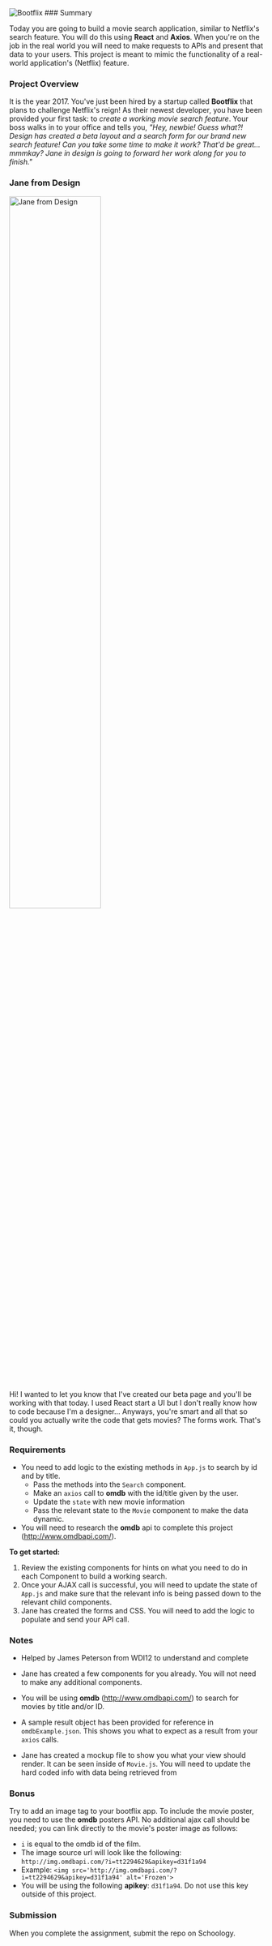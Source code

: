 <img src="bootflix-logo.png" alt="Bootflix">
### Summary

Today you are going to build a movie search application, similar to Netflix's search feature. You will do this using **React** and **Axios**. When you're on the job in the real world you will need to make requests to APIs and present that data to your users. This project is meant to mimic the functionality of a real-world application's (Netflix) feature.

### Project Overview
It is the year 2017. You've just been hired by a startup called **Bootflix** that plans to challenge Netflix's reign! As their newest developer, you have been provided your first task: to *create a working movie search feature*. Your boss walks in to your office and tells you, *"Hey, newbie! Guess what?! Design has created a beta layout and a search form for our brand new search feature! Can you take some time to make it work? That'd be great... mmmkay? Jane in design is going to forward her work along for you to finish."*

### Jane from Design

<img src="img.jpeg" alt="Jane from Design" height="60%" width="60%">

Hi! I wanted to let you know that I've created our beta page and you'll be working with that today. I used React start a UI but I don't really know how to code because I'm a designer... Anyways, you're smart and all that so could you actually write the code that gets movies? The forms work. That's it, though.

### Requirements
- You need to add logic to the existing methods in `App.js` to search by id and by title.
  - Pass the methods into the `Search` component.
  - Make an `axios` call to **omdb** with the id/title given by the user.
  - Update the `state` with new movie information
  - Pass the relevant state to the `Movie` component to make the data dynamic.
- You will need to research the **omdb** api to complete this project (http://www.omdbapi.com/).

**To get started:**

1. Review the existing components for hints on what you need to do in each Component to build a working search.
2. Once your AJAX call is successful, you will need to update the state of `App.js` and make sure that the relevant info is being passed down to the relevant child components.
3. Jane has created the forms and CSS. You will need to add the logic to populate and send your API call.

### Notes

- Helped by James Peterson from WDI12 to understand and complete

- Jane has created a few components for you already.  You will not need to make any additional components.
- You will be using **omdb** (http://www.omdbapi.com/) to search for movies by title and/or ID.
- A sample result object has been provided for reference in `omdbExample.json`. This shows you what to expect as a result from your `axios` calls.
- Jane has created a mockup file to show you what your view should render. It can be seen inside of `Movie.js`. You will need to update the hard coded info with data being retrieved from 

### Bonus

Try to add an image tag to your bootflix app. To include the movie poster, you need to use the **omdb** posters API. No additional ajax call should be needed; you can link directly to the movie's poster image as follows:

- `i` is equal to the omdb id of the film.
- The image source url will look like the following: `http://img.omdbapi.com/?i=tt2294629&apikey=d31f1a94`
- Example: `<img src='http://img.omdbapi.com/?i=tt2294629&apikey=d31f1a94' alt='Frozen'>`
- You will be using the following **apikey**: `d31f1a94`. Do not use this key outside of this project.

### Submission

When you complete the assignment, submit the repo on Schoology.
